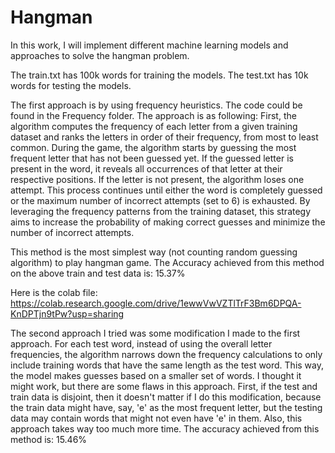 # Hangman

In this work, I will implement different machine learning models and approaches to solve the hangman problem.

The train.txt has 100k words for training the models. The test.txt has 10k words for testing the models.

The first approach is by using frequency heuristics. The code could be found in the Frequency folder. The approach is as following: 
First, the algorithm computes the frequency of each letter from a given training dataset and ranks the letters in order of their frequency, from most to least common. During the game, the algorithm starts by guessing the most frequent letter that has not been guessed yet. If the guessed letter is present in the word, it reveals all occurrences of that letter at their respective positions. If the letter is not present, the algorithm loses one attempt. This process continues until either the word is completely guessed or the maximum number of incorrect attempts (set to 6) is exhausted. By leveraging the frequency patterns from the training dataset, this strategy aims to increase the probability of making correct guesses and minimize the number of incorrect attempts.

This method is the most simplest way (not counting random guessing algorithm) to play hangman game. The Accuracy achieved from this method on the above train and test data is: 15.37% 

Here is the colab file: https://colab.research.google.com/drive/1ewwVwVZTlTrF3Bm6DPQA-KnDPTjn9tPw?usp=sharing

The second approach I tried was some modification I made to the first approach. For each test word, instead of using the overall letter frequencies, the algorithm narrows down the frequency calculations to only include training words that have the same length as the test word. This way, the model makes guesses based on a smaller set of words. I thought it might work, but there are some flaws in this approach. First, if the test and train data is disjoint, then it doesn't matter if I do this modification, because the train data might have, say, 'e' as the most frequent letter, but the testing data may contain words that might not even have 'e' in them. Also, this approach takes way too much more time. The accuracy achieved from this method is: 15.46%
